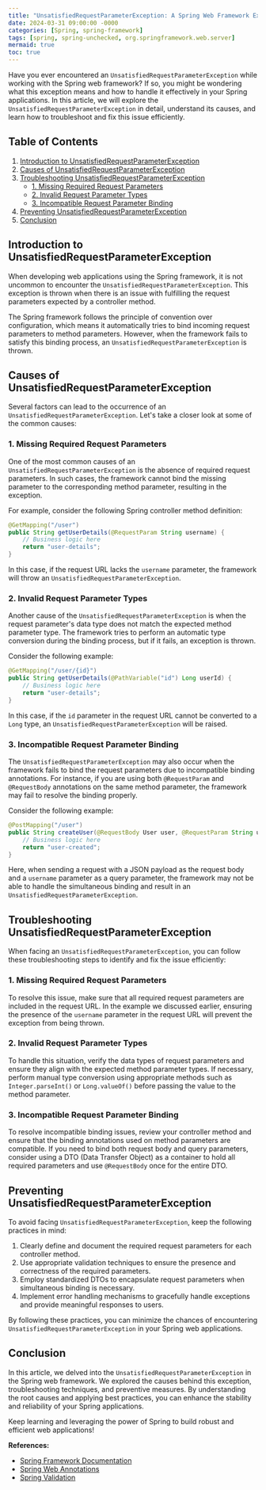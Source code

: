 ```yaml
---
title: "UnsatisfiedRequestParameterException: A Spring Web Framework Exception"
date: 2024-03-31 09:00:00 -0000
categories: [Spring, spring-framework]
tags: [spring, spring-unchecked, org.springframework.web.server]
mermaid: true
toc: true
---
```



Have you ever encountered an `UnsatisfiedRequestParameterException` while working with the Spring web framework? If so, you might be wondering what this exception means and how to handle it effectively in your Spring applications. In this article, we will explore the `UnsatisfiedRequestParameterException` in detail, understand its causes, and learn how to troubleshoot and fix this issue efficiently.

## Table of Contents
1. [Introduction to UnsatisfiedRequestParameterException](#introduction-to-unsatisfiedrequestparameterexception)
2. [Causes of UnsatisfiedRequestParameterException](#causes-of-unsatisfiedrequestparameterexception)
3. [Troubleshooting UnsatisfiedRequestParameterException](#troubleshooting-unsatisfiedrequestparameterexception)
   - [1. Missing Required Request Parameters](#1-missing-required-request-parameters)
   - [2. Invalid Request Parameter Types](#2-invalid-request-parameter-types)
   - [3. Incompatible Request Parameter Binding](#3-incompatible-request-parameter-binding)
4. [Preventing UnsatisfiedRequestParameterException](#preventing-unsatisfiedrequestparameterexception)
5. [Conclusion](#conclusion)

## Introduction to UnsatisfiedRequestParameterException
When developing web applications using the Spring framework, it is not uncommon to encounter the `UnsatisfiedRequestParameterException`. This exception is thrown when there is an issue with fulfilling the request parameters expected by a controller method.

The Spring framework follows the principle of convention over configuration, which means it automatically tries to bind incoming request parameters to method parameters. However, when the framework fails to satisfy this binding process, an `UnsatisfiedRequestParameterException` is thrown.

## Causes of UnsatisfiedRequestParameterException
Several factors can lead to the occurrence of an `UnsatisfiedRequestParameterException`. Let's take a closer look at some of the common causes:

### 1. Missing Required Request Parameters
One of the most common causes of an `UnsatisfiedRequestParameterException` is the absence of required request parameters. In such cases, the framework cannot bind the missing parameter to the corresponding method parameter, resulting in the exception.

For example, consider the following Spring controller method definition:

```java
@GetMapping("/user")
public String getUserDetails(@RequestParam String username) {
    // Business logic here
    return "user-details";
}
```

In this case, if the request URL lacks the `username` parameter, the framework will throw an `UnsatisfiedRequestParameterException`.

### 2. Invalid Request Parameter Types
Another cause of the `UnsatisfiedRequestParameterException` is when the request parameter's data type does not match the expected method parameter type. The framework tries to perform an automatic type conversion during the binding process, but if it fails, an exception is thrown.

Consider the following example:

```java
@GetMapping("/user/{id}")
public String getUserDetails(@PathVariable("id") Long userId) {
    // Business logic here
    return "user-details";
}
```

In this case, if the `id` parameter in the request URL cannot be converted to a `Long` type, an `UnsatisfiedRequestParameterException` will be raised.

### 3. Incompatible Request Parameter Binding
The `UnsatisfiedRequestParameterException` may also occur when the framework fails to bind the request parameters due to incompatible binding annotations. For instance, if you are using both `@RequestParam` and `@RequestBody` annotations on the same method parameter, the framework may fail to resolve the binding properly.

Consider the following example:

```java
@PostMapping("/user")
public String createUser(@RequestBody User user, @RequestParam String username) {
    // Business logic here
    return "user-created";
}
```

Here, when sending a request with a JSON payload as the request body and a `username` parameter as a query parameter, the framework may not be able to handle the simultaneous binding and result in an `UnsatisfiedRequestParameterException`.

## Troubleshooting UnsatisfiedRequestParameterException
When facing an `UnsatisfiedRequestParameterException`, you can follow these troubleshooting steps to identify and fix the issue efficiently:

### 1. Missing Required Request Parameters
To resolve this issue, make sure that all required request parameters are included in the request URL. In the example we discussed earlier, ensuring the presence of the `username` parameter in the request URL will prevent the exception from being thrown.

### 2. Invalid Request Parameter Types
To handle this situation, verify the data types of request parameters and ensure they align with the expected method parameter types. If necessary, perform manual type conversion using appropriate methods such as `Integer.parseInt()` or `Long.valueOf()` before passing the value to the method parameter.

### 3. Incompatible Request Parameter Binding
To resolve incompatible binding issues, review your controller method and ensure that the binding annotations used on method parameters are compatible. If you need to bind both request body and query parameters, consider using a DTO (Data Transfer Object) as a container to hold all required parameters and use `@RequestBody` once for the entire DTO.

## Preventing UnsatisfiedRequestParameterException
To avoid facing `UnsatisfiedRequestParameterException`, keep the following practices in mind:

1. Clearly define and document the required request parameters for each controller method.
2. Use appropriate validation techniques to ensure the presence and correctness of the required parameters.
3. Employ standardized DTOs to encapsulate request parameters when simultaneous binding is necessary.
4. Implement error handling mechanisms to gracefully handle exceptions and provide meaningful responses to users.

By following these practices, you can minimize the chances of encountering `UnsatisfiedRequestParameterException` in your Spring web applications.

## Conclusion
In this article, we delved into the `UnsatisfiedRequestParameterException` in the Spring web framework. We explored the causes behind this exception, troubleshooting techniques, and preventive measures. By understanding the root causes and applying best practices, you can enhance the stability and reliability of your Spring applications.

Keep learning and leveraging the power of Spring to build robust and efficient web applications!

**References:**
- [Spring Framework Documentation](https://docs.spring.io/spring-framework/docs/current/reference/html/)
- [Spring Web Annotations](https://docs.spring.io/spring-framework/docs/current/reference/html/web.html#mvc-ann-arguments)
- [Spring Validation](https://docs.spring.io/spring-framework/docs/current/reference/html/core.html#validation)